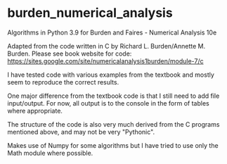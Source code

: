# burden_numerical_analysis
Algorithms in Python 3.9 for Burden and Faires - Numerical Analysis 10e

Adapted from the code written in C by Richard L. Burden/Annette M. Burden.
Please see book website for code: https://sites.google.com/site/numericalanalysis1burden/module-7/c

I have tested code with various examples from the textbook and mostly seem to reproduce the correct results.

One major difference from the textbook code is that I still need to add file input/output. For now,
all output is to the console in the form of tables where appropriate.

The structure of the code is also very much derived from the C programs mentioned above,
and may not be very "Pythonic".

Makes use of Numpy for some algorithms but I have tried to use only the Math module where possible.
